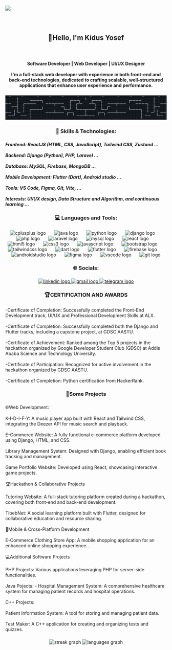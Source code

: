 <br clear="both">

<div align="left">
  <img src="https://visitor-badge.laobi.icu/badge?page_id=kid-yP.kid-yP&"  />
</div>

###

<br clear="both">

<h2 align="center">👋Hello, I'm Kidus Yosef</h2>

###

<br clear="both">

<h4 align="center">Software Developer | Web Developer | UI/UX Designer<br><br>I'm a full-stack web developer with experience in both front-end and back-end technologies, dedicated to crafting scalable, well-structured applications that enhance user experience and performance.</h4>

###

<picture>
    <img alt="pacman contribution graph" src="workflows/pacman.svg">
</picture>

###

<h3 align="center">🌟 Skills & Technologies:</h3>

###

<h5 align="left">Frontend: ReactJS (HTML, CSS, JavaScript), Tailwind CSS, Zustand ... <br><br>Backend: Django (Python), PHP, Laravel ...<br><br>Database: MySQL, Firebase, MongoDB  ...<br><br>Mobile Development: Flutter (Dart), Android studio ...<br><br>Tools: VS Code, Figma, Git, Vite, ...<br><br>Interests: UI/UX design, Data Structure and Algorithm, and continuous learning ...</h5>

###

<h3 align="center">💻 Languages and Tools:</h3>

###

<div align="center">
  <img src="https://cdn.jsdelivr.net/gh/devicons/devicon/icons/cplusplus/cplusplus-original.svg" height="32" alt="cplusplus logo"  />
  <img width="18" />
  <img src="https://cdn.jsdelivr.net/gh/devicons/devicon/icons/java/java-original.svg" height="32" alt="java logo"  />
  <img width="18" />
  <img src="https://cdn.jsdelivr.net/gh/devicons/devicon/icons/python/python-original.svg" height="32" alt="python logo"  />
  <img width="18" />
  <img src="https://cdn.jsdelivr.net/gh/devicons/devicon/icons/django/django-plain.svg" height="32" alt="django logo"  />
  <img width="18" />
  <img src="https://cdn.jsdelivr.net/gh/devicons/devicon/icons/php/php-original.svg" height="32" alt="php logo"  />
  <img width="18" />
  <img src="https://cdn.jsdelivr.net/gh/devicons/devicon/icons/laravel/laravel-original.svg" height="32" alt="laravel logo"  />
  <img width="18" />
  <img src="https://cdn.jsdelivr.net/gh/devicons/devicon/icons/mysql/mysql-original.svg" height="32" alt="mysql logo"  />
  <img width="18" />
  <img src="https://cdn.jsdelivr.net/gh/devicons/devicon/icons/react/react-original.svg" height="32" alt="react logo"  />
  <img width="18" />
  <img src="https://cdn.jsdelivr.net/gh/devicons/devicon/icons/html5/html5-original.svg" height="32" alt="html5 logo"  />
  <img width="18" />
  <img src="https://cdn.jsdelivr.net/gh/devicons/devicon/icons/css3/css3-original.svg" height="32" alt="css3 logo"  />
  <img width="18" />
  <img src="https://cdn.jsdelivr.net/gh/devicons/devicon/icons/javascript/javascript-original.svg" height="32" alt="javascript logo"  />
  <img width="18" />
  <img src="https://cdn.jsdelivr.net/gh/devicons/devicon/icons/bootstrap/bootstrap-original.svg" height="32" alt="bootstrap logo"  />
  <img width="18" />
  <img src="https://cdn.jsdelivr.net/gh/devicons/devicon/icons/tailwindcss/tailwindcss-original-wordmark.svg" height="32" alt="tailwindcss logo"  />
  <img width="18" />
  <img src="https://cdn.jsdelivr.net/gh/devicons/devicon/icons/dart/dart-original.svg" height="32" alt="dart logo"  />
  <img width="18" />
  <img src="https://cdn.jsdelivr.net/gh/devicons/devicon/icons/flutter/flutter-original.svg" height="32" alt="flutter logo"  />
  <img width="18" />
  <img src="https://cdn.jsdelivr.net/gh/devicons/devicon/icons/firebase/firebase-plain.svg" height="32" alt="firebase logo"  />
  <img width="18" />
  <img src="https://cdn.jsdelivr.net/gh/devicons/devicon/icons/androidstudio/androidstudio-original.svg" height="32" alt="androidstudio logo"  />
  <img width="18" />
  <img src="https://cdn.jsdelivr.net/gh/devicons/devicon/icons/figma/figma-original.svg" height="32" alt="figma logo"  />
  <img width="18" />
  <img src="https://cdn.jsdelivr.net/gh/devicons/devicon/icons/vscode/vscode-original.svg" height="32" alt="vscode logo"  />
  <img width="18" />
  <img src="https://cdn.jsdelivr.net/gh/devicons/devicon/icons/git/git-original.svg" height="32" alt="git logo"  />
</div>

###

<h3 align="center">🌐 Socials:</h3>

###

<div align="center">
  <a href="https://www.linkedin.com/in/kidus-yosef-139a32302/" target="_blank">
    <img src="https://raw.githubusercontent.com/maurodesouza/profile-readme-generator/master/src/assets/icons/social/linkedin/default.svg" width="42" height="30" alt="linkedin logo"  />
  </a>
  <a href="kidusmekuria11@gmail.com" target="_blank">
    <img src="https://raw.githubusercontent.com/maurodesouza/profile-readme-generator/master/src/assets/icons/social/gmail/default.svg" width="42" height="30" alt="gmail logo"  />
  </a>
  <a href="@Butchu1" target="_blank">
    <img src="https://raw.githubusercontent.com/maurodesouza/profile-readme-generator/master/src/assets/icons/social/telegram/default.svg" width="42" height="30" alt="telegram logo"  />
  </a>
</div>

###

<h3 align="center">🏆CERTIFICATION AND AWARDS</h3>

###

<p align="left">-Certificate of Completion: Successfully completed the Front-End Development track, UI/UX and Professional Development Skills at ALX.<br><br>-Certificate of Completion: Successfully completed both the Django and Flutter tracks, including a capstone project, at GDSC AASTU.<br><br>-Certificate of Achievement: Ranked among the Top 5 projects in the hackathon organized by Google Developer Student Club (GDSC) at Addis Ababa Science and Technology University.<br><br>-Certificate of Participation: Recognized for active involvement in the hackathon organized by GDSC AASTU.<br><br>-Certificate of Completion: Python certification from HackerRank.</p>

###

<h3 align="center">🚀Some Projects</h3>

###

<p align="left">🌐Web Development:                         <br><br>K-I-D-I-F-Y:  A music player app built with React and Tailwind CSS, integrating the Deezer API for music search and playback.<br><br>E-Commerce Website: A fully functional e-commerce platform developed using Django, HTML, and CSS.<br><br>Library Management System: Designed with Django, enabling efficient book tracking and management.<br><br>Game Portfolio Website: Developed using React, showcasing interactive game projects.                      <br> <br>     🏆Hackathon & Collaborative Projects<br><br>Tutoring Website: A full-stack tutoring platform created during a hackathon, covering both front-end and back-end development.<br><br>TibebNet: A social learning platform built with Flutter, designed for collaborative education and resource sharing.<br><br>📱Mobile & Cross-Platform Development<br><br>E-Commerce Clothing Store App: A mobile shopping application for an enhanced online shopping experience..<br> <br>💻Additional Software Projects<br><br>PHP Projects: Various applications leveraging PHP for server-side functionalities.<br><br>Java Pojects: - Hospital Management System: A comprehensive healthcare system for managing patient records and hospital operations.<br><br>C++ Projects:<br><br>Patient Information System: A tool for storing and managing patient data.<br><br>Test Maker: A C++ application for creating and organizing tests and quizzes.</p>

###

<div align="center">
  <img src="https://streak-stats.demolab.com?user=kid-yP&locale=en&mode=daily&theme=radical&hide_border=false&border_radius=5&order=3" height="150" alt="streak graph"  />
  <img src="https://github-readme-stats.vercel.app/api/top-langs?username=kid-yP&locale=en&hide_title=false&layout=compact&card_width=320&langs_count=8&theme=radical&hide_border=false&order=2" height="170" alt="languages graph"  />
</div>

###
